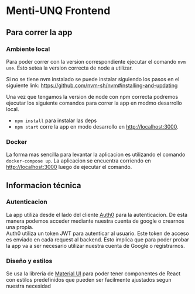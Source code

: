 # Menti-UNQ Frontend

## Para correr la app

### Ambiente local

Para poder correr con la version correspondiente ejecutar el comando `nvm use`. Esto setea la version correcta de node a utilizar.

Si no se tiene nvm instalado se puede instalar siguiendo los pasos en el siguiente link: https://github.com/nvm-sh/nvm#installing-and-updating

Una vez que tengamos la version de node con npm correcta podremos ejecutar los siguiente comandos para correr la app en modmo desarrollo local.

- `npm install` para instalar las deps
- `npm start` corre la app en modo desarrollo en [http://localhost:3000](http://localhost:3000).



### Docker

La forma mas sencilla para levantar la aplicacion es utilizando el comando `docker-compose up`. La aplicacion se encuentra
corriendo en [http://localhost:3000](http://localhost:3000) luego de ejecutar el comando.

## Informacion técnica

### Autenticacion

La app utiliza desde el lado del cliente [Auth0](https://auth0.com/docs/get-started/auth0-overview) para la
autenticacion. De esta manera podemos acceder mediante
nuestra cuenta de google o crearnos una propia. \
Auth0 utiliza un token JWT para autenticar al usuario. Este token de acceso es enviado en cada request al backend. Esto
implica que para
poder probar la app va a ser necesario utilizar nuestra cuenta de Google o registrarnos.

### Diseño y estilos

Se usa la libreria de [Material UI](https://mui.com/material-ui/) para poder tener componentes de React con estilos
predefinidos que pueden ser facilmente ajustados segun nuestra necesidad



